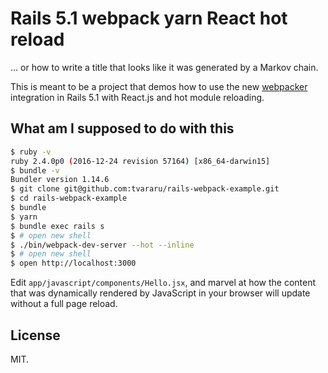 # Rails 5.1 webpack yarn React hot reload

… or how to write a title that looks like it was generated by a Markov chain.

This is meant to be a project that demos how to use the new [webpacker](https://github.com/rails/webpacker) integration in Rails 5.1 with React.js and hot module reloading.

## What am I supposed to do with this

```bash
$ ruby -v
ruby 2.4.0p0 (2016-12-24 revision 57164) [x86_64-darwin15]
$ bundle -v
Bundler version 1.14.6
$ git clone git@github.com:tvararu/rails-webpack-example.git
$ cd rails-webpack-example
$ bundle
$ yarn
$ bundle exec rails s
$ # open new shell
$ ./bin/webpack-dev-server --hot --inline
$ # open new shell
$ open http://localhost:3000
```

Edit `app/javascript/components/Hello.jsx`, and marvel at how the content that was dynamically rendered by JavaScript in your browser will update without a full page reload.

## License

MIT.
